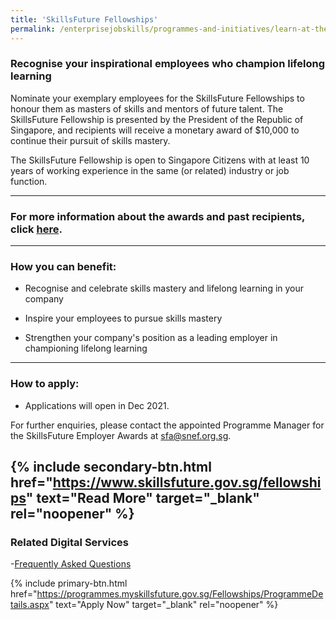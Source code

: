 ```yaml
---
title: 'SkillsFuture Fellowships'
permalink: /enterprisejobskills/programmes-and-initiatives/learn-at-the-workplace/skillsfuture-fellowships/
---
```


### Recognise your inspirational employees who champion lifelong learning

Nominate your exemplary employees for the SkillsFuture Fellowships to honour them as masters of skills and mentors of future talent. The SkillsFuture Fellowship is presented by the President of the Republic of Singapore, and recipients will receive a monetary award of $10,000 to continue their pursuit of skills mastery.

The SkillsFuture Fellowship is open to Singapore Citizens with at least 10 years of working experience in the same (or related) industry or job function.

---

### For more information about the awards and past recipients, click [here](https://www.skillsfuture.gov.sg/fellowships/2020).

---

### How you can benefit:

- Recognise and celebrate skills mastery and lifelong learning in your company

- Inspire your employees to pursue skills mastery

- Strengthen your company's position as a leading employer in championing lifelong learning

---

### How to apply:

- Applications will open in Dec 2021.

For further enquiries, please contact the appointed Programme Manager for the SkillsFuture Employer Awards at [sfa@snef.org.sg](mailto:sfa@snef.org.sg).

{% include secondary-btn.html href="https://www.skillsfuture.gov.sg/fellowships" text="Read More" target="_blank" rel="noopener" %}
---

### Related Digital Services

-<a href="https://www.skillsfuture.gov.sg/fellowships" target="_blank" rel="noopener">Frequently Asked Questions</a>

{% include primary-btn.html href="https://programmes.myskillsfuture.gov.sg/Fellowships/ProgrammeDetails.aspx" text="Apply Now" target="_blank" rel="noopener" %}
<script src="/jquery/resize-tables.js"></script>
